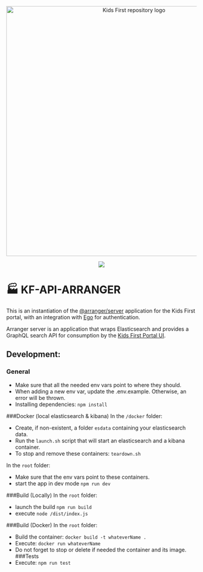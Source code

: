 <p align="center">
  <img src="docs/kids_first_logo.svg" alt="Kids First repository logo" width="660px" />
</p>
<p align="center">
  <a href="https://github.com/kids-first/kf-template-repo/blob/master/LICENSE"><img src="https://img.shields.io/github/license/kids-first/kf-template-repo.svg?style=for-the-badge"></a>
</p>

# :factory: KF-API-ARRANGER
This is an instantiation of the [@arranger/server](https://github.com/overture-stack/arranger/tree/develop/modules/server) application for the Kids First portal, with an integration with [Ego](https://github.com/overture-stack/ego) for authentication.

Arranger server is an application that wraps Elasticsearch and provides a GraphQL search API for consumption by the [Kids First Portal UI](https://github.com/kids-first/kf-portal-ui).

## Development:

### General
* Make sure that all the needed env vars point to where they should.
* When adding a new env var, update the .env.example. Otherwise, an error will be thrown.
* Installing dependencies: `npm install`

###Docker (local elasticsearch & kibana)
In the `/docker` folder:
* Create, if non-existent, a folder `esdata` containing your elasticsearch data.
* Run the `launch.sh` script that will start an elasticsearch and a kibana container.
* To stop and remove these containers: `teardown.sh`
  
In the `root` folder:  
* Make sure that the env vars point to these containers.
* start the app in dev mode `npm run dev`

###Build (Locally) 
In the `root` folder:
* launch the build `npm run build`
* execute `node /dist/index.js`

###Build (Docker)
In the `root` folder:
* Build the container: `docker build -t whateverName .`
* Execute: `docker run whateverName`
* Do not forget to stop or delete if needed the container and its image.
###Tests
* Execute: `npm run test`